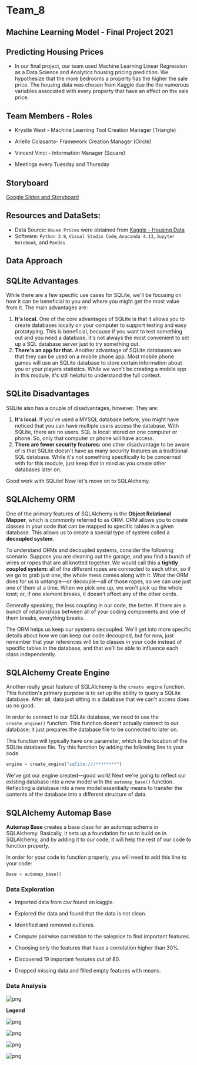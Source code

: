 # Team_8

## Machine Learning Model - Final Project 2021

## Predicting Housing Prices

* In our final project, our team used Machine Learning Linear Regression as a Data Science and Analytics housing pricing prediction. We hypothesize that the more bedrooms a property has the higher the sale price. The housing data was chosen from Kaggle due the the numerous variables associated with every property that have an effect on the sale price.

## Team Members - Roles
 * Krystle West - Machine Learning Tool Creation Manager (Triangle)
 * Arielle Colasanto- Framework Creation Manager (Circle)
 * Vincent Vinci - Information Manager (Square)
 
 * Meetings every Tuesday and Thursday
 
## Storyboard

[Google Slides and Storyboard](https://docs.google.com/presentation/d/1wvPNxExDlCJhe1lzaHfo_akHufj1xvtRC4TSMN_8q5g/edit#slide=id.g138bc1f89a1_0_0)

## Resources and DataSets:

* Data Source: `House Prices` were obtained from [Kaggle - Housing Data](https://www.kaggle.com/competitions/house-prices-advanced-regression-techniques/data)
* Software: `Python 3.9`, `Visual Studio Code`, `Anaconda 4.13`, `Jupyter Notebook`, and `Pandas` 

## Data Approach

## SQLite Advantages
While there are a few specific use cases for SQLite, we'll be focusing on how it can be beneficial to you and where you might get the most value from it. The main advantages are:

1. **It's local.** One of the core advantages of SQLite is that it allows you to create databases locally on your computer to support testing and easy prototyping. This is beneficial, because if you want to test something out and you need a database, it's not always the most convenient to set up a SQL database server just to try something out.
2. **There's an app for that.** Another advantage of SQLite databases are that they can be used on a mobile phone app. Most mobile phone games will use an SQLite database to store certain information about you or your players statistics. While we won't be creating a mobile app in this module, it's still helpful to understand the full context.

## SQLite Disadvantages
SQLite also has a couple of disadvantages, however. They are:

1. **It's local.** If you've used a MYSQL database before, you might have noticed that you can have multiple users access the database. With SQLite, there are no users. SQL is local: stored on one computer or phone. So, only that computer or phone will have access.
2. **There are fewer security features:** one other disadvantage to be aware of is that SQLite doesn't have as many security features as a traditional SQL database. While it's not something specifically to be concerned with for this module, just keep that in mind as you create other databases later on.

Good work with SQLite! Now let's move on to SQLAlchemy.

## SQLAlchemy ORM
One of the primary features of SQLAlchemy is the **Object Relational Mapper**, which is commonly referred to as ORM. ORM allows you to create classes in your code that can be mapped to specific tables in a given database. This allows us to create a special type of system called a **decoupled system**.

To understand ORMs and decoupled systems, consider the following scenario. Suppose you are cleaning out the garage, and you find a bunch of wires or ropes that are all knotted together. We would call this a **tightly coupled system:** all of the different ropes are connected to each other, so if we go to grab just one, the whole mess comes along with it. What the ORM does for us is untangle—or decouple—all of those ropes, so we can use just one of them at a time. When we pick one up, we won't pick up the whole knot; or, if one element breaks, it doesn't affect any of the other cords.

Generally speaking, the less coupling in our code, the better. If there are a bunch of relationships between all of your coding components and one of them breaks, everything breaks.

The ORM helps us keep our systems decoupled. We'll get into more specific details about how we can keep our code decoupled, but for now, just remember that your references will be to classes in your code instead of specific tables in the database, and that we'll be able to influence each class independently.

## SQLAlchemy Create Engine
Another really great feature of SQLAlchemy is the `create engine` function. This function's primary purpose is to set up the ability to query a SQLite database. After all, data just sitting in a database that we can't access does us no good.

In order to connect to our SQLite database, we need to use the `create_engine()` function. This function doesn't actually connect to our database; it just prepares the database file to be connected to later on.

This function will typically have one parameter, which is the location of the SQLite database file. Try this function by adding the following line to your code.

````Python
engine = create_engine("sqlite:///********")
````

We've got our engine created—good work! Next we're going to reflect our existing database into a new model with the `automap_base()` function. Reflecting a database into a new model essentially means to transfer the contents of the database into a different structure of data. 

## SQLAlchemy Automap Base
**Automap Base** creates a base class for an automap schema in SQLAlchemy. Basically, it sets up a foundation for us to build on in SQLAlchemy, and by adding it to our code, it will help the rest of our code to function properly.

In order for your code to function properly, you will need to add this line to your code:


````Python
Base = automap_base()
````

### Data Exploration 

* Imported data from csv found on kaggle.

* Explored the data and found that the data is not clean.

* Identified and removed outlieres.

* Compute pairwise correlation to the saleprice to find important features.

* Choosing only the features that have a correlation higher than 30%. 

* Discovered 19 important features out of 80.

* Dropped missing data and filled empty features with means.

### Data Analysis

![png](https://github.com/vvinci21/Team_8/blob/b02376da05f136903c43b680f06ce291a910b82f/Screen%20Shot%202022-09-13%20at%207.16.43%20PM%202.png)

**Legend** 

![png](https://github.com/vvinci21/Team_8/blob/0f9b2635bc022c4b5074482dc767bb52e313af43/Screen%20Shot%202022-09-13%20at%207.03.31%20PM%202.png)

![png](https://github.com/vvinci21/Team_8/blob/0f9b2635bc022c4b5074482dc767bb52e313af43/Screen%20Shot%202022-09-13%20at%207.03.09%20PM%202.png)

![png](https://github.com/vvinci21/Team_8/blob/0f9b2635bc022c4b5074482dc767bb52e313af43/Screen%20Shot%202022-09-13%20at%207.03.16%20PM%202.png)

![png](https://github.com/vvinci21/Team_8/blob/0f9b2635bc022c4b5074482dc767bb52e313af43/Screen%20Shot%202022-09-13%20at%207.03.23%20PM%202.png)



